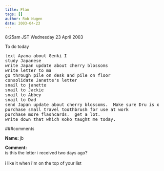 ```yaml
---
title: Plan
tags: []
author: Rob Nugen
date: 2003-04-23
---
```


<p class=date>8:25am JST Wednesday 23 April 2003</p>

<p>To do today</p>

<pre>
text Ayana about Genki I
study Japanese
write Japan update about cherry blossoms
write letter to ma
go through pile on desk and pile on floor
consolidate Janette's letter
snail to janette
snail to Jackie
snail to Abbey
snail to Dad
send Japan update about cherry blossoms.  Make sure Dru is on the list.
purchase small travel toothbrush for use at work
purchase more flashcards.  get a lot.
write down that which Koko taught me today.
</pre>

###comments


<p><b>Name:</b> jb

<p><b>Comment:</b>
<br>is this the letter i received two days ago?<br>
<br>
i like it when i'm on the top of your list

